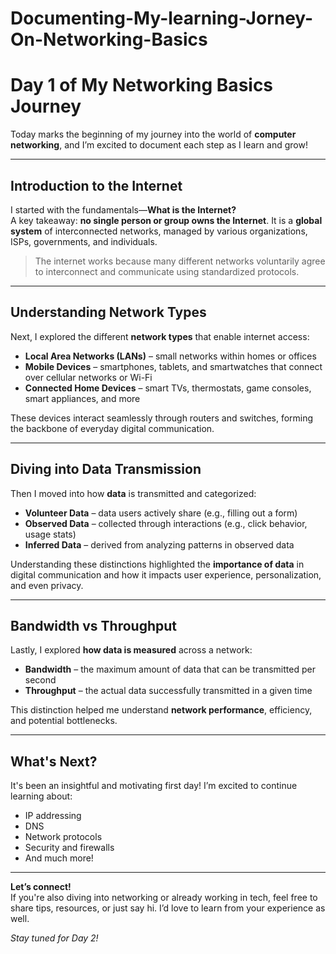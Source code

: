 # Documenting-My-learning-Jorney-On-Networking-Basics
#  Day 1 of My Networking Basics Journey

Today marks the beginning of my journey into the world of **computer networking**, and I’m excited to document each step as I learn and grow!

---

##  Introduction to the Internet

I started with the fundamentals—**What is the Internet?**  
A key takeaway: **no single person or group owns the Internet**. It is a **global system** of interconnected networks, managed by various organizations, ISPs, governments, and individuals.

> The internet works because many different networks voluntarily agree to interconnect and communicate using standardized protocols.

---

##  Understanding Network Types

Next, I explored the different **network types** that enable internet access:

- **Local Area Networks (LANs)** – small networks within homes or offices  
- **Mobile Devices** – smartphones, tablets, and smartwatches that connect over cellular networks or Wi-Fi  
- **Connected Home Devices** – smart TVs, thermostats, game consoles, smart appliances, and more  

These devices interact seamlessly through routers and switches, forming the backbone of everyday digital communication.

---

##  Diving into Data Transmission

Then I moved into how **data** is transmitted and categorized:

- **Volunteer Data** – data users actively share (e.g., filling out a form)  
- **Observed Data** – collected through interactions (e.g., click behavior, usage stats)  
- **Inferred Data** – derived from analyzing patterns in observed data  

Understanding these distinctions highlighted the **importance of data** in digital communication and how it impacts user experience, personalization, and even privacy.

---

##  Bandwidth vs Throughput

Lastly, I explored **how data is measured** across a network:

- **Bandwidth** – the maximum amount of data that can be transmitted per second  
- **Throughput** – the actual data successfully transmitted in a given time  

This distinction helped me understand **network performance**, efficiency, and potential bottlenecks.

---

##  What's Next?

It's been an insightful and motivating first day! I’m excited to continue learning about:

- IP addressing  
- DNS  
- Network protocols  
- Security and firewalls  
- And much more!

---

 **Let’s connect!**  
If you're also diving into networking or already working in tech, feel free to share tips, resources, or just say hi. I’d love to learn from your experience as well.

 _Stay tuned for Day 2!_
